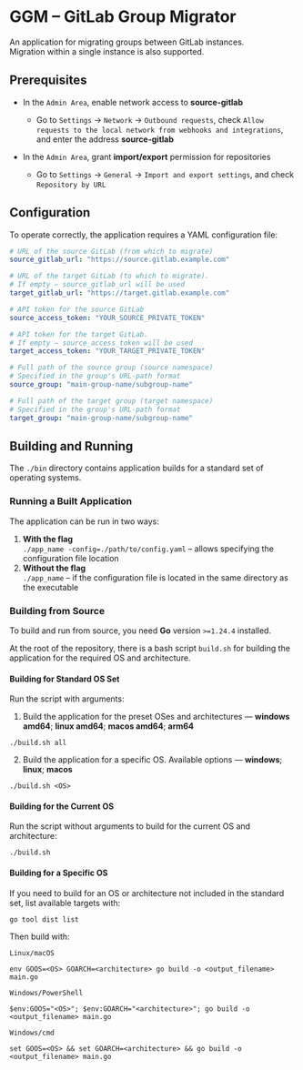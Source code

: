 # GGM – GitLab Group Migrator
An application for migrating groups between GitLab instances.  
Migration within a single instance is also supported.

## Prerequisites
- In the `Admin Area`, enable network access to **source-gitlab**
   - Go to `Settings` → `Network` → `Outbound requests`, check `Allow requests to the local network from webhooks and integrations`, and enter the address **source-gitlab**

- In the `Admin Area`, grant **import/export** permission for repositories
   - Go to `Settings` → `General` → `Import and export settings`, and check `Repository by URL`

## Configuration
To operate correctly, the application requires a YAML configuration file:
```yaml
# URL of the source GitLab (from which to migrate)
source_gitlab_url: "https://source.gitlab.example.com"

# URL of the target GitLab (to which to migrate).
# If empty — source_gitlab_url will be used
target_gitlab_url: "https://target.gitlab.example.com"

# API token for the source GitLab
source_access_token: "YOUR_SOURCE_PRIVATE_TOKEN"

# API token for the target GitLab.
# If empty — source_access_token will be used
target_access_token: "YOUR_TARGET_PRIVATE_TOKEN"

# Full path of the source group (source namespace)
# Specified in the group's URL-path format
source_group: "main-group-name/subgroup-name"

# Full path of the target group (target namespace)
# Specified in the group's URL-path format
target_group: "main-group-name/subgroup-name"
```

## Building and Running
The `./bin` directory contains application builds for a standard set of operating systems.

### Running a Built Application
The application can be run in two ways:
1) **With the flag**  
   `./app_name -config=./path/to/config.yaml` – allows specifying the configuration file location
2) **Without the flag**  
   `./app_name` – if the configuration file is located in the same directory as the executable

### Building from Source
To build and run from source, you need **Go** version `>=1.24.4` installed.

At the root of the repository, there is a bash script `build.sh` for building the application for the required OS and architecture.

#### Building for Standard OS Set
Run the script with arguments:
1) Build the application for the preset OSes and architectures — **windows amd64**; **linux amd64**; **macos amd64**; **arm64**
```shell
./build.sh all
```

2) Build the application for a specific OS. Available options — **windows**; **linux**; **macos**
```shell
./build.sh <OS>
```

#### Building for the Current OS
Run the script without arguments to build for the current OS and architecture:
```shell
./build.sh
```

#### Building for a Specific OS
If you need to build for an OS or architecture not included in the standard set, list available targets with:
```shell
go tool dist list
```
Then build with:

`Linux/macOS`
```shell
env GOOS=<OS> GOARCH=<architecture> go build -o <output_filename> main.go
```

`Windows/PowerShell`
```shell
$env:GOOS="<OS>"; $env:GOARCH="<architecture>"; go build -o <output_filename> main.go
```

`Windows/cmd`
```shell
set GOOS=<OS> && set GOARCH=<architecture> && go build -o <output_filename> main.go
```
